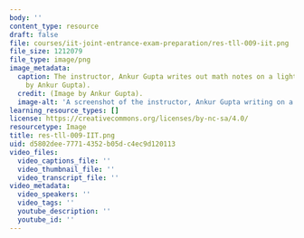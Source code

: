 ```yaml
---
body: ''
content_type: resource
draft: false
file: courses/iit-joint-entrance-exam-preparation/res-tll-009-iit.png
file_size: 1212079
file_type: image/png
image_metadata:
  caption: The instructor, Ankur Gupta writes out math notes on a lightboard. (Image
    by Ankur Gupta).
  credit: (Image by Ankur Gupta).
  image-alt: 'A screenshot of the instructor, Ankur Gupta writing on a lightboard. '
learning_resource_types: []
license: https://creativecommons.org/licenses/by-nc-sa/4.0/
resourcetype: Image
title: res-tll-009-IIT.png
uid: d5802dee-7771-4352-b05d-c4ec9d120113
video_files:
  video_captions_file: ''
  video_thumbnail_file: ''
  video_transcript_file: ''
video_metadata:
  video_speakers: ''
  video_tags: ''
  youtube_description: ''
  youtube_id: ''
---
```

